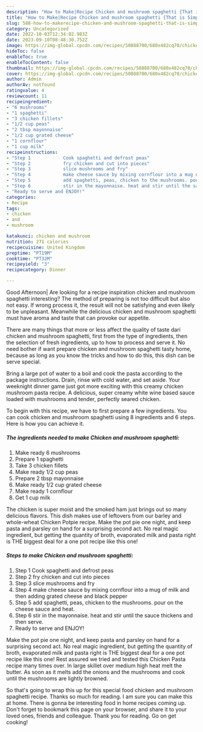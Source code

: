 ```yaml
---
description: "How to Make|Recipe Chicken and mushroom spaghetti {That is Simple"
title: "How to Make|Recipe Chicken and mushroom spaghetti {That is Simple"
slug: 588-how-to-makerecipe-chicken-and-mushroom-spaghetti-that-is-simple
category: Uncategorized
date: 2022-10-03T12:34:02.983Z
date: 2023-09-10T08:48:30.752Z
image: https://img-global.cpcdn.com/recipes/50888700/680x482cq70/chicken-and-mushroom-spaghetti-recipe-main-photo.jpg
hideToc: false
enableToc: true
enableTocContent: false
thumbnail: https://img-global.cpcdn.com/recipes/50888700/680x482cq70/chicken-and-mushroom-spaghetti-recipe-main-photo.jpg
cover: https://img-global.cpcdn.com/recipes/50888700/680x482cq70/chicken-and-mushroom-spaghetti-recipe-main-photo.jpg
author: Admin
authorAv: notfound
ratingvalue: 4
reviewcount: 11
recipeingredient:
- "6 mushrooms"
- "1 spaghetti"
- "3 chicken fillets"
- "1/2 cup peas"
- "2 tbsp mayonnaise"
- "1/2 cup grated cheese"
- "1 cornflour"
- "1 cup milk"
recipeinstructions:
- "Step 1            Cook spaghetti and defrost peas"
- "Step 2            fry chicken and cut into pieces"
- "Step 3            slice mushrooms and fry"
- "Step 4            make cheese sauce by mixing cornflour into a mug of milk and then adding grated cheese and black pepper"
- "Step 5            add spaghetti, peas, chicken to the mushrooms. pour on the cheese sauce and heat."
- "Step 6            stir in the mayonnaise. heat and stir until the sauce thickens and then serve."
- "Ready to serve and ENJOY!"
categories:
- Recipe
tags:
- chicken
- and
- mushroom

katakunci: chicken and mushroom 
nutrition: 271 calories
recipecuisine: United Kingdom
preptime: "PT19M"
cooktime: "PT32M"
recipeyield: "3"
recipecategory: Dinner

---
```



Good Afternoon| Are looking for a recipe inspiration chicken and mushroom spaghetti interesting? The method of preparing is not too difficult but also not easy. If wrong process it, the result will not be satisfying and even likely to be unpleasant. Meanwhile the delicious chicken and mushroom spaghetti must have aroma and taste that can provoke our appetite.






There are many things that more or less affect the quality of taste dari chicken and mushroom spaghetti, first from the type of ingredients, then the selection of fresh ingredients, up to how to process and serve it. No need bother if want prepare chicken and mushroom spaghetti tasty home, because as long as you know the tricks and how to do this, this dish can be serve  special.


Bring a large pot of water to a boil and cook the pasta according to the package instructions. Drain, rinse with cold water, and set aside. Your weeknight dinner game just got more exciting with this creamy chicken mushroom pasta recipe. A delicious, super creamy white wine based sauce loaded with mushrooms and tender, perfectly seared chicken.


To begin with this recipe, we have to first prepare a few ingredients. You can cook chicken and mushroom spaghetti using 8 ingredients and 6 steps. Here is how you can achieve it.

<!--inarticleads1-->

##### The ingredients needed to make Chicken and mushroom spaghetti:

1. Make ready 6 mushrooms
1. Prepare 1 spaghetti
1. Take 3 chicken fillets
1. Make ready 1/2 cup peas
1. Prepare 2 tbsp mayonnaise
1. Make ready 1/2 cup grated cheese
1. Make ready 1 cornflour
1. Get 1 cup milk


The chicken is super moist and the smoked ham just brings out so many delicious flavors. This dish makes use of leftovers from our barley and whole-wheat Chicken Potpie recipe. Make the pot pie one night, and keep pasta and parsley on hand for a surprising second act. No real magic ingredient, but getting the quantity of broth, evaporated milk and pasta right is THE biggest deal for a one pot recipe like this one! 

<!--inarticleads2-->

##### Steps to make Chicken and mushroom spaghetti:

1. Step 1            Cook spaghetti and defrost peas
1. Step 2            fry chicken and cut into pieces
1. Step 3            slice mushrooms and fry
1. Step 4            make cheese sauce by mixing cornflour into a mug of milk and then adding grated cheese and black pepper
1. Step 5            add spaghetti, peas, chicken to the mushrooms. pour on the cheese sauce and heat.
1. Step 6            stir in the mayonnaise. heat and stir until the sauce thickens and then serve.
1. Ready to serve and ENJOY!

Make the pot pie one night, and keep pasta and parsley on hand for a surprising second act. No real magic ingredient, but getting the quantity of broth, evaporated milk and pasta right is THE biggest deal for a one pot recipe like this one! Rest assured we tried and tested this Chicken Pasta recipe many times over. In large skillet over medium high heat melt the butter. As soon as it melts add the onions and the mushrooms and cook until the mushrooms are lightly browned. 

So that's going to wrap this up for this special food chicken and mushroom spaghetti recipe. Thanks so much for reading. I am sure you can make this at home. There is gonna be interesting food in home recipes coming up. Don't forget to bookmark this page on your browser, and share it to your loved ones, friends and colleague. Thank you for reading. Go on get cooking!
